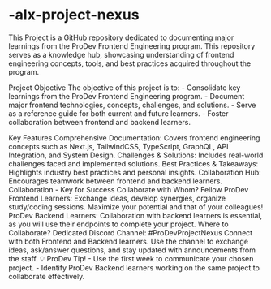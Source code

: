 # -alx-project-nexus
This Project is a GitHub repository dedicated to documenting major learnings from the ProDev Frontend Engineering program. This repository serves as a knowledge hub, showcasing understanding of frontend engineering concepts, tools, and best practices acquired throughout the program.

Project Objective
The objective of this project is to: - Consolidate key learnings from the ProDev Frontend Engineering program. - Document major frontend technologies, concepts, challenges, and solutions. - Serve as a reference guide for both current and future learners. - Foster collaboration between frontend and backend learners.

Key Features
Comprehensive Documentation: Covers frontend engineering concepts such as Next.js, TailwindCSS, TypeScript, GraphQL, API Integration, and System Design.
Challenges & Solutions: Includes real-world challenges faced and implemented solutions.
Best Practices & Takeaways: Highlights industry best practices and personal insights.
Collaboration Hub: Encourages teamwork between frontend and backend learners.
Collaboration - Key for Success
Collaborate with Whom?
Fellow ProDev Frontend Learners: Exchange ideas, develop synergies, organize study/coding sessions. Maximize your potential and that of your colleagues!
ProDev Backend Learners: Collaboration with backend learners is essential, as you will use their endpoints to complete your project.
Where to Collaborate?
Dedicated Discord Channel: #ProDevProjectNexus
Connect with both Frontend and Backend learners.
Use the channel to exchange ideas, ask/answer questions, and stay updated with announcements from the staff.
💡 ProDev Tip! - Use the first week to communicate your chosen project. - Identify ProDev Backend learners working on the same project to collaborate effectively. 